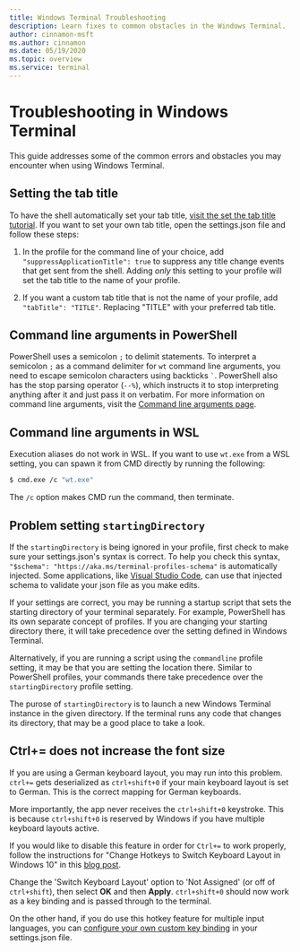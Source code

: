 ```yaml
---
title: Windows Terminal Troubleshooting
description: Learn fixes to common obstacles in the Windows Terminal.
author: cinnamon-msft
ms.author: cinnamon
ms.date: 05/19/2020
ms.topic: overview
ms.service: terminal
---
```


# Troubleshooting in Windows Terminal

This guide addresses some of the common errors and obstacles you may encounter when using Windows Terminal.

## Setting the tab title

To have the shell automatically set your tab title, [visit the set the tab title tutorial](./tutorials/tab-title.md). If you want to set your own tab title, open the settings.json file and follow these steps:

1. In the profile for the command line of your choice, add `"suppressApplicationTitle": true` to suppress any title change events that get sent from the shell. Adding *only* this setting to your profile will set the tab title to the name of your profile.

2. If you want a custom tab title that is not the name of your profile, add `"tabTitle": "TITLE"`. Replacing "TITLE" with your preferred tab title.

## Command line arguments in PowerShell

PowerShell uses a semicolon `;` to delimit statements. To interpret a semicolon `;` as a command delimiter for `wt` command line arguments, you need to escape semicolon characters using backticks `` ` ``. PowerShell also has the stop parsing operator (`--%`), which instructs it to stop interpreting anything after it and just pass it on verbatim. For more information on command line arguments, visit the [Command line arguments page](./command-line-arguments.md).

## Command line arguments in WSL

Execution aliases do not work in WSL. If you want to use `wt.exe` from a WSL setting, you can spawn it from CMD directly by running the following:

```sh
$ cmd.exe /c "wt.exe"
```

The `/c` option makes CMD run the command, then terminate.

## Problem setting `startingDirectory`

If the `startingDirectory` is being ignored in your profile, first check to make sure your settings.json's syntax is correct. To help you check this syntax, `"$schema": "https://aka.ms/terminal-profiles-schema"` is automatically injected. Some applications, like [Visual Studio Code](https://code.visualstudio.com/download), can use that injected schema to validate your json file as you make edits.

If your settings are correct, you may be running a startup script that sets the starting directory of your terminal separately. For example, PowerShell has its own separate concept of profiles. If you are changing your starting directory there, it will take precedence over the setting defined in Windows Terminal.

Alternatively, if you are running a script using the `commandline` profile setting, it may be that you are setting the location there. Similar to PowerShell profiles, your commands there take precedence over the `startingDirectory` profile setting.

The purose of `startingDirectory` is to launch a new Windows Terminal instance in the given directory. If the terminal runs any code that changes its directory, that may be a good place to take a look.

## Ctrl+= does not increase the font size

If you are using a German keyboard layout, you may run into this problem. `ctrl+=` gets deserialized as `ctrl+shift+0` if your main keyboard layout is set to German. This is the correct mapping for German keyboards.

More importantly, the app never receives the `ctrl+shift+0` keystroke. This is because `ctrl+shift+0` is reserved by Windows if you have multiple keyboard layouts active.

If you would like to disable this feature in order for `Ctrl+=` to work properly, follow the instructions for "Change Hotkeys to Switch Keyboard Layout in Windows 10" in this [blog post](https://winaero.com/blog/change-hotkeys-switch-keyboard-layout-windows-10/).

Change the 'Switch Keyboard Layout' option to 'Not Assigned' (or off of `ctrl+shift`), then select **OK** and then **Apply**. `ctrl+shift+0` should now work as a key binding and is passed through to the terminal.

On the other hand, if you do use this hotkey feature for multiple input languages, you can [configure your own custom key binding](./key-bindings.md) in your settings.json file.
